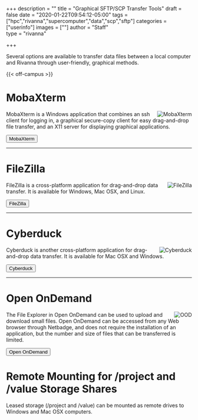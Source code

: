 +++
description = ""
title = "Graphical SFTP/SCP Transfer Tools"
draft = false
date = "2020-01-22T09:54:12-05:00"
tags = ["hpc","rivanna","supercomputer","data","scp","sftp"]
categories = ["userinfo"]
images = [""]
author = "Staff"  
type = "rivanna"

+++

<p class=lead>Several options are available to transfer data files between a local computer and Rivanna through user-friendly, graphical methods.</p>

{{< off-campus >}}

# MobaXterm

<img alt="MobaXterm" src="/images/rivanna/mobax-logo.png" align="right" style="max-width:20%;">
MobaXterm is a Windows application that combines an ssh client for logging in, a graphical secure-copy client for easy drag-and-drop file transfer, and an X11 server for displaying graphical applications.

[<button class="btn btn-primary">MobaXterm</button>](/userinfo/rivanna/logintools/mobaxterm/)

- - -

# FileZilla

<img alt="FileZilla" src="/images/rivanna/filezilla-logo.png" align="right" style="max-width:20%;">

FileZilla is a cross-platform application for drag-and-drop data transfer.  It is available for Windows, Mac OSX, and Linux.

[<button class="btn btn-primary">FileZilla</button>](/userinfo/rivanna/logintools/filezilla/)

- - -

# Cyberduck

<img alt="Cyberduck" src="/images/rivanna/cyberduck-logo.png" align="right" style="max-width:25%;max-height:75%">

Cyberduck is another cross-platform application for drag-and-drop data transfer.  It is available for Mac OSX and Windows.

[<button class="btn btn-primary">Cyberduck</button>](/userinfo/rivanna/logintools/cyberduck/)

- - -

# Open OnDemand

<img alt="OOD" src="/images/rivanna/openondemand-dash.png" align="right" style="max-width:20%;">

The File Explorer in Open OnDemand can be used to upload and download small files.  Open OnDemand can be accessed from any Web browser through Netbadge, and does not require the installation of an application, but the number and size of files that can be transferred is limited.

[<button class="btn btn-primary">Open OnDemand</button>](/userinfo/rivanna/ood/fileexplorer/)

# Remote Mounting for /project and /value Storage Shares

Leased storage (/project and /value) can be mounted as remote drives to Windows and Mac OSX computers.
